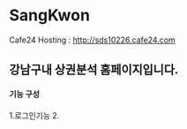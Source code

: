 # SangKwon
 
Cafe24 Hosting : http://sds10226.cafe24.com

## 강남구내 상권분석 홈페이지입니다.

#### 기능 구성
1.로그인기능
2. 

